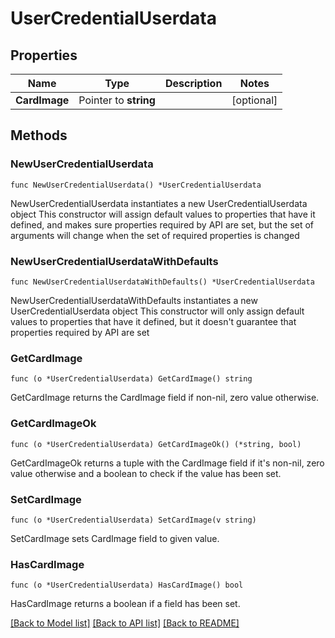 # UserCredentialUserdata

## Properties

Name | Type | Description | Notes
------------ | ------------- | ------------- | -------------
**CardImage** | Pointer to **string** |  | [optional] 

## Methods

### NewUserCredentialUserdata

`func NewUserCredentialUserdata() *UserCredentialUserdata`

NewUserCredentialUserdata instantiates a new UserCredentialUserdata object
This constructor will assign default values to properties that have it defined,
and makes sure properties required by API are set, but the set of arguments
will change when the set of required properties is changed

### NewUserCredentialUserdataWithDefaults

`func NewUserCredentialUserdataWithDefaults() *UserCredentialUserdata`

NewUserCredentialUserdataWithDefaults instantiates a new UserCredentialUserdata object
This constructor will only assign default values to properties that have it defined,
but it doesn't guarantee that properties required by API are set

### GetCardImage

`func (o *UserCredentialUserdata) GetCardImage() string`

GetCardImage returns the CardImage field if non-nil, zero value otherwise.

### GetCardImageOk

`func (o *UserCredentialUserdata) GetCardImageOk() (*string, bool)`

GetCardImageOk returns a tuple with the CardImage field if it's non-nil, zero value otherwise
and a boolean to check if the value has been set.

### SetCardImage

`func (o *UserCredentialUserdata) SetCardImage(v string)`

SetCardImage sets CardImage field to given value.

### HasCardImage

`func (o *UserCredentialUserdata) HasCardImage() bool`

HasCardImage returns a boolean if a field has been set.


[[Back to Model list]](../README.md#documentation-for-models) [[Back to API list]](../README.md#documentation-for-api-endpoints) [[Back to README]](../README.md)


